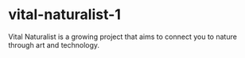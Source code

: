 # vital-naturalist-1
Vital Naturalist is a growing project that aims to connect you to nature through art and technology.
